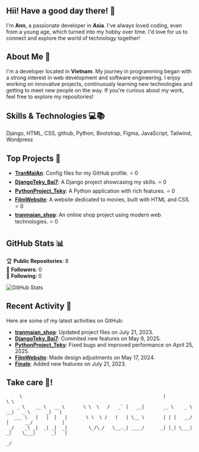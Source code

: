 ## Hii! Have a good day there! 👋

I'm **Ann**, a passionate developer in **Asia**. I've always loved coding, even from a young age, which turned into my hobby over time. I'd love for us to connect and explore the world of technology together!

## About Me 🎀

I'm a developer located in **Vietnam**. My journey in programming began with a strong interest in web development and software engineering. I enjoy working on innovative projects, continuously learning new technologies and getting to meet new people on the way. If you're curious about my work, feel free to explore my repositories!

## Skills & Technologies 💻📚

Django, HTML, CSS, github, Python, Bootstrap, Figma, JavaScript, Tailwind, Wordpress

## Top Projects 📌

- [**TranMaiAn**](https://github.com/TranMaiAn/TranMaiAn): Config files for my GitHub profile. ⭐️ 0
- [**DjangoTeky_Bai7**](https://github.com/TranMaiAn/DjangoTeky_Bai7): A Django project showcasing my skills. ⭐️ 0
- [**PythonProject_Teky**](https://github.com/TranMaiAn/PythonProject_Teky): A Python application with rich features. ⭐️ 0
- [**FilmWebsite**](https://github.com/TranMaiAn/FilmWebsite): A website dedicated to movies, built with HTML and CSS. ⭐️ 0
- [**tranmaian_shop**](https://github.com/TranMaiAn/tranmaian_shop): An online shop project using modern web technologies. ⭐️ 0

## GitHub Stats 📊

🏆 **Public Repositories**: 8  
👥 **Followers**: 0  
📅 **Following**: 0  

![GitHub Stats](https://github-readme-stats.vercel.app/api?username=TranMaiAn&show_icons=true&theme=radical)

## Recent Activity 🎈

Here are some of my latest activities on GitHub:
- **[tranmaian_shop](https://github.com/TranMaiAn/tranmaian_shop)**: Updated project files on July 21, 2023.
- **[DjangoTeky_Bai7](https://github.com/TranMaiAn/DjangoTeky_Bai7)**: Commited new features on May 9, 2025.
- **[PythonProject_Teky](https://github.com/TranMaiAn/PythonProject_Teky)**: Fixed bugs and improved performance on April 25, 2025.
- **[FilmWebsite](https://github.com/TranMaiAn/FilmWebsite)**: Made design adjustments on May 17, 2024.
- **[Finale](https://github.com/TranMaiAn/Finale)**: Added new features on July 21, 2023.

## Take care 🧡! 

```
     \                                                     |                              \ \  
    _ \    __ \   __ \       \ \  \   /   _` |   __|       __ \    _ \   __|   _ \      _)   | 
   ___ \   |   |  |   |       \ \  \ /   (   | \__ \       | | |   __/  |      __/           | 
 _/    _\ _|  _| _|  _|        \_/\_/   \__._| ____/      _| |_| \___| _|    \___|      _)   | 
                                                                                           _/  
                                                                            
                  
```
